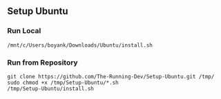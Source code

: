 ## Setup Ubuntu

### Run Local
```
/mnt/c/Users/boyank/Downloads/Ubuntu/install.sh
```

### Run from Repository
```
git clone https://github.com/The-Running-Dev/Setup-Ubuntu.git /tmp/
sudo chmod +x /tmp/Setup-Ubuntu/*.sh
/tmp/Setup-Ubuntu/install.sh
```